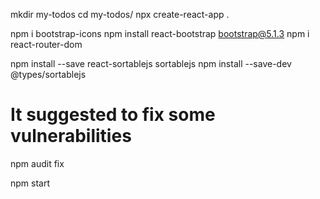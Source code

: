 mkdir my-todos
cd my-todos/
npx create-react-app .

npm i bootstrap-icons
npm install react-bootstrap bootstrap@5.1.3
npm i react-router-dom

npm install --save react-sortablejs sortablejs
npm install --save-dev @types/sortablejs

# It suggested to fix some vulnerabilities
npm audit fix

npm start

